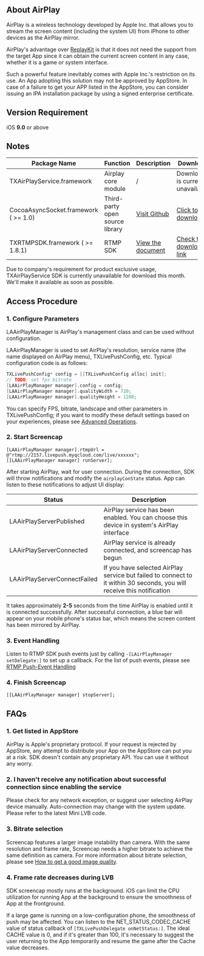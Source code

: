 ## About AirPlay

AirPlay is a wireless technology developed by Apple Inc. that allows you to stream the screen content (including the system UI) from iPhone to other devices as the AirPlay mirror.

AirPlay's advantage over [ReplayKit](https://www.qcloud.com/document/product/454/7883) is that it does not need the support from the target App since it can obtain the current screen content in any case, whether it is a game or system interface.

Such a powerful feature inevitably comes with Apple Inc.'s restriction on its use. An App adopting this solution may not be approved by AppStore. In case of a failure to get your APP listed in the AppStore, you can consider issuing an IPA installation package by using a signed enterprise certificate.

## Version Requirement
iOS **9.0** or above
	
## Notes

| Package Name    | Function   | Description | Download |
|--------|-------|---------|---------|
| TXAirPlayService.framework | Airplay core module | / | Download is currently unavailable |
| CocoaAsyncSocket.framework ( >= 1.0)  | Third-party open source library |[Visit Github](https://github.com/robbiehanson/CocoaAsyncSocket) | [Click to download](https://mc.qcloudimg.com/static/archive/b286354677e2b74cef7cc6d7fbb75b88/CocoaAsyncSocket-master.zip) |
| TXRTMPSDK.framework ( >= 1.8.1)  | RTMP SDK | [View the document](https://www.qcloud.com/document/product/454/7873) |[Check the download link](https://www.qcloud.com/document/product/454/7873#.E4.B8.8B.E8.BD.BD.E5.9C.B0.E5.9D.806)|

Due to company's requirement for product exclusive usage, TXAirPlayService SDK is currently unavailable for download this month. We'll make it available as soon as possible.

## Access Procedure
### 1. Configure Parameters
LAAirPlayManager is AirPlay's management class and can be used without configuration.

LAAirPlayManager is used to set AirPlay's resolution, service name (the name displayed on AirPlay menu), TXLivePushConfig, etc. Typical configuration code is as follows: 

```objective-c
TXLivePushConfig* config = [[TXLivePushConfig alloc] init];
// TODO: set fps bitrate
[LAAirPlayManager manager].config = config;
[LAAirPlayManager manager].qualityWidth = 720;
[LAAirPlayManager manager].qualityHeight = 1280;
```
You can specify FPS, bitrate, landscape and other parameters in TXLivePushConfig; if you want to modify these default settings based on your experiences, please see [Advanced Operations](https://www.qcloud.com/document/product/454/7884).

### 2. Start Screencap
```
[LAAirPlayManager manager].rtmpUrl = @"rtmp://2157.livepush.myqcloud.com/live/xxxxxx";
[[LAAirPlayManager manager] runServer];
```

After starting AirPlay, wait for user connection. During the connection, SDK will throw notifications and modify the `airplayConState` status. App can listen to these notifications to adjust UI display: 

| Status | Description | 
|---------|---------|
| LAAirPlayServerPublished | AirPlay service has been enabled. You can choose this device in system's AirPlay interface | 
| LAAirPlayServerConnected | AirPlay service is already connected, and screencap has begun | 
| LAAirPlayServerConnectFailed | If you have selected AirPlay service but failed to connect to it within 30 seconds, you will receive this notification | 

It takes approximately **2-5** seconds from the time AirPlay is enabled until it is connected successfully. After successful connection, a blue bar will appear on your mobile phone's status bar, which means the screen content has been mirrored by AirPlay.

### 3. Event Handling

Listen to RTMP SDK push events just by calling `-[LAirPlayManager setDelegate:]` to set up a callback. For the list of push events, please see [RTMP Push-Event Handling](https://www.qcloud.com/document/product/454/7879#.E4.BA.8B.E4.BB.B6.E5.A4.84.E7.90.86)

### 4. Finish Screencap
```
[[LAAirPlayManager manager] stopServer];
```

## FAQs

### 1. Get listed in AppStore

AirPlay is Apple's proprietary protocol. If your request is rejected by AppStore, any attempt to distribute your App on the AppStore can put you at a risk. SDK doesn't contain any proprietary API. You can use it without any worry.

### 2. I haven't receive any notification about successful connection since enabling the service

Please check for any network exception, or suggest user selecting AirPlay device manually. Auto-connection may change with the system update. Please refer to the latest Mini LVB code.

### 3. Bitrate selection

Screencap features a larger image instability than camera. With the same resolution and frame rate, Screencap needs a higher bitrate to achieve the same definition as camera. For more information about bitrate selection, please see [How to get a good image quality](https://www.qcloud.com/document/product/454/7955).

### 4. Frame rate decreases during LVB

SDK screencap mostly runs at the background. iOS can limit the CPU utilization for running App at the background to ensure the smoothness of App at the frontground.

If a large game is running on a low-configuration phone, the smoothness of push may be affected. You can listen to the NET_STATUS_CODEC_CACHE value of status callback of `[TXLivePushDelegate onNetStatus:]`. The ideal CACHE value is 0, and if it's greater than 100, it's necessary to suggest the user returning to the App temporarily and resume the game after the Cache value decreases.

